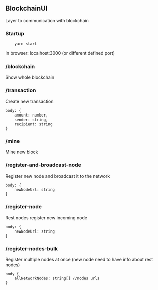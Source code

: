 ## BlockchainUI
Layer to communication with blockchain

### Startup 

```
    yarn start
```
In browser: localhost:3000 (or different defined port)
### /blockchain
Show whole blockchain

### /transaction
Create new transaction
~~~
body: {
    amount: number,
    sender: string,
    recipient: string
}
~~~

### /mine
Mine new block

### /register-and-broadcast-node
Register new node and broadcast it to the network
~~~
body: {
    newNodeUrl: string
}
~~~

### /register-node
Rest nodes register new incoming node
~~~
body: {
    newNodeUrl: string
}
~~~

### /register-nodes-bulk
Register multiple nodes at once (new node need to have info about rest nodes)
~~~
body {
    allNetworkNodes: string[] //nodes urls
}
~~~